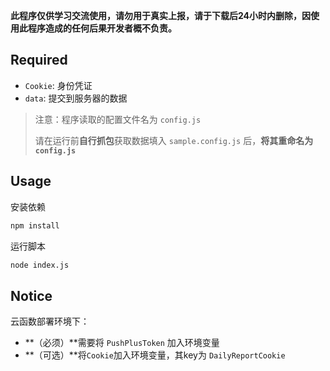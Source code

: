 **此程序仅供学习交流使用，请勿用于真实上报，请于下载后24小时内删除，因使用此程序造成的任何后果开发者概不负责。**

## Required

* `Cookie`: 身份凭证
* `data`: 提交到服务器的数据

> 注意：程序读取的配置文件名为 `config.js`
> 
> 请在运行前**自行抓包**获取数据填入 `sample.config.js` 后，**将其重命名为 `config.js`**

## Usage

安装依赖

```sh
npm install
```

运行脚本

```sh
node index.js
```

## Notice

云函数部署环境下：

* **（必须）**需要将 `PushPlusToken` 加入环境变量
* **（可选）**将`Cookie`加入环境变量，其key为 `DailyReportCookie`
